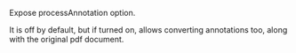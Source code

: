 Expose processAnnotation option.

It is off by default, but if turned on, allows converting annotations too, along with the original pdf document.
